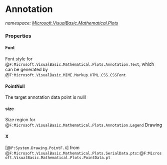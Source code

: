 ﻿# Annotation
_namespace: [Microsoft.VisualBasic.Mathematical.Plots](./index.md)_






### Properties

#### Font
Font style for @``F:Microsoft.VisualBasic.Mathematical.Plots.Annotation.Text``, which can be generated by @``T:Microsoft.VisualBasic.MIME.Markup.HTML.CSS.CSSFont``
#### PointNull
The target annotation data point is null!
#### size
Size region for @``F:Microsoft.VisualBasic.Mathematical.Plots.Annotation.Legend`` Drawing
#### X
[@``P:System.Drawing.PointF.X``] from @``F:Microsoft.VisualBasic.Mathematical.Plots.SerialData.pts``::@``F:Microsoft.VisualBasic.Mathematical.Plots.PointData.pt``
